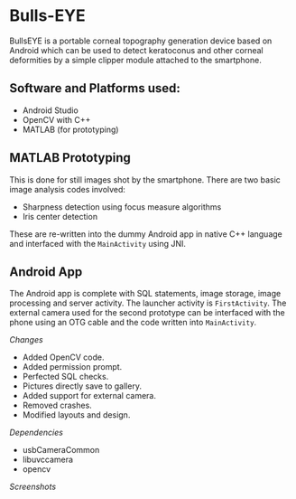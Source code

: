 # Bulls-EYE

BullsEYE is a portable corneal topography generation device based on Android which can be used to detect keratoconus and other corneal deformities by a simple clipper module attached to the smartphone.

## Software and Platforms used:

* Android Studio
* OpenCV with C++
* MATLAB (for prototyping)

## MATLAB Prototyping

This is done for still images shot by the smartphone. There are two basic image analysis codes involved:

* Sharpness detection using focus measure algorithms
* Iris center detection

These are re-written into the dummy Android app in native C++ language and interfaced with the ```MainActivity``` using JNI.

## Android App

The Android app is complete with SQL statements, image storage, image processing and server activity. The launcher activity is ```FirstActivity```. The external camera used for the second prototype can be interfaced with the phone using an OTG cable and the code written into ```MainActivity```.

*Changes*
* Added OpenCV code.
* Added permission prompt.
* Perfected SQL checks.
* Pictures directly save to gallery.
* Added support for external camera.
* Removed crashes.
* Modified layouts and design.

*Dependencies*

* usbCameraCommon
* libuvccamera
* opencv

*Screenshots*
